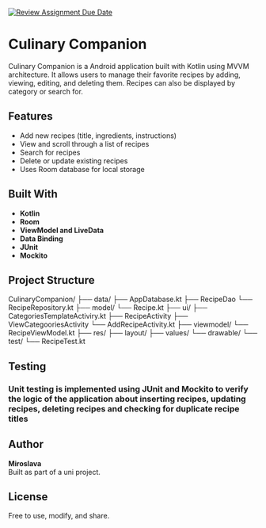 [![Review Assignment Due Date](https://classroom.github.com/assets/deadline-readme-button-22041afd0340ce965d47ae6ef1cefeee28c7c493a6346c4f15d667ab976d596c.svg)](https://classroom.github.com/a/8FwP1yxa)
# Culinary Companion

Culinary Companion is a Android application built with Kotlin using MVVM architecture. It allows users to manage their favorite recipes by adding, viewing, editing, and deleting them. Recipes can also be displayed by category or search for.

## Features

- Add new recipes (title, ingredients, instructions)
- View and scroll through a list of recipes
- Search for recipes
- Delete or update existing recipes
- Uses Room database for local storage

## Built With

- **Kotlin**
- **Room**
- **ViewModel and LiveData**
- **Data Binding**
- **JUnit**
- **Mockito**

## Project Structure

CulinaryCompanion/
├── data/
  ├── AppDatabase.kt
	├── RecipeDao
  └── RecipeRepository.kt
├── model/
   └── Recipe.kt
├── ui/
  ├── CategoriesTemplateActiviry.kt
	├── RecipeActivity
	├── ViewCategooriesActivity
  └── AddRecipeActivity.kt
├── viewmodel/
  └── RecipeViewModel.kt
├── res/
  ├── layout/
  ├── values/
  └── drawable/
└── test/
   └── RecipeTest.kt

## Testing

### Unit testing is implemented using JUnit and Mockito to verify the logic of the application about inserting recipes, updating recipes, deleting recipes and checking for duplicate recipe titles


## Author

**Miroslava**  
Built as part of a uni project.


## License
 
Free to use, modify, and share.
